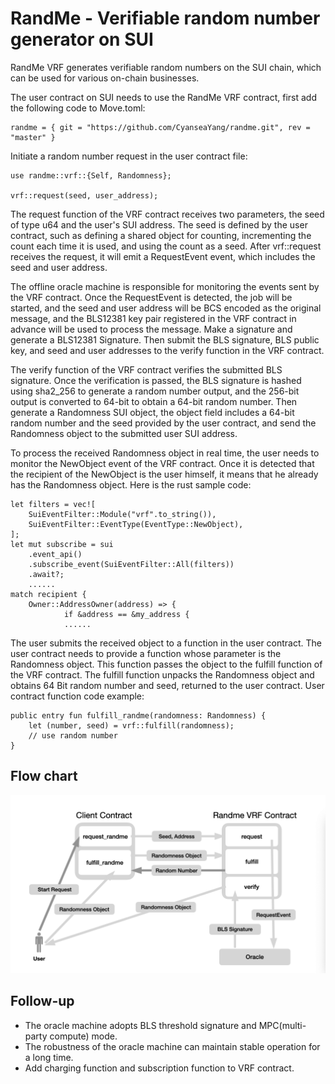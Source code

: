 # RandMe - Verifiable random number generator on SUI

RandMe VRF generates verifiable random numbers on the SUI chain, which can be used for various on-chain businesses.

The user contract on SUI needs to use the RandMe VRF contract, first add the following code to Move.toml:
	
	randme = { git = "https://github.com/CyanseaYang/randme.git", rev = "master" }
Initiate a random number request in the user contract file:
	
	use randme::vrf::{Self, Randomness};
	
	vrf::request(seed, user_address);
The request function of the VRF contract receives two parameters, the seed of type u64 and the user's SUI address. The seed is defined by the user contract, such as defining a shared object for counting, incrementing the count each time it is used, and using the count as a seed. After vrf::request receives the request, it will emit a RequestEvent event, which includes the seed and user address.

The offline oracle machine is responsible for monitoring the events sent by the VRF contract. Once the RequestEvent is detected, the job will be started, and the seed and user address will be BCS encoded as the original message, and the BLS12381 key pair registered in the VRF contract in advance will be used to process the message. Make a signature and generate a BLS12381 Signature. Then submit the BLS signature, BLS public key, and seed and user addresses to the verify function in the VRF contract.

The verify function of the VRF contract verifies the submitted BLS signature. Once the verification is passed, the BLS signature is hashed using sha2_256 to generate a random number output, and the 256-bit output is converted to 64-bit to obtain a 64-bit random number. Then generate a Randomness SUI object, the object field includes a 64-bit random number and the seed provided by the user contract, and send the Randomness object to the submitted user SUI address.

To process the received Randomness object in real time, the user needs to monitor the NewObject event of the VRF contract. Once it is detected that the recipient of the NewObject is the user himself, it means that he already has the Randomness object. Here is the rust sample code:

	let filters = vec![
      	SuiEventFilter::Module("vrf".to_string()),
      	SuiEventFilter::EventType(EventType::NewObject),
	];
	let mut subscribe = sui
    	.event_api()
    	.subscribe_event(SuiEventFilter::All(filters))
    	.await?;
		......
 	match recipient {
     	Owner::AddressOwner(address) => {
         		if &address == &my_address {
         		...... 
The user submits the received object to a function in the user contract. The user contract needs to provide a function whose parameter is the Randomness object. This function passes the object to the fulfill function of the VRF contract. The fulfill function unpacks the Randomness object and obtains 64 Bit random number and seed, returned to the user contract. User contract function code example:

	public entry fun fulfill_randme(randomness: Randomness) {
    	let (number, seed) = vrf::fulfill(randomness);
    	// use random number
	}

## Flow chart
![](https://raw.githubusercontent.com/CyanseaYang/randme/master/flow.png)

## Follow-up
* The oracle machine adopts BLS threshold signature and MPC(multi-party compute) mode.
* The robustness of the oracle machine can maintain stable operation for a long time.
* Add charging function and subscription function to VRF contract.
